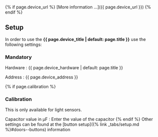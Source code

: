 {% if page.device_url %}
[More information ...]({{ page.device_url }})
{% endif %}
## Setup

In order to use the **{{ page.device_title | default: page.title }}** use the following settings:

### Mandatory

Hardware
: {{ page.device_hardware | default: page.title }}

Address
: {{ page.device_address }}

{% if page.calibration %}
### Calibration
This is only available for light sensors.

Capacitor value in µF
: Enter the value of the capacitor
{% endif %}
Other settings can be found at the [button setup]({% link _tabs/setup.md %}#doors--buttons) information
